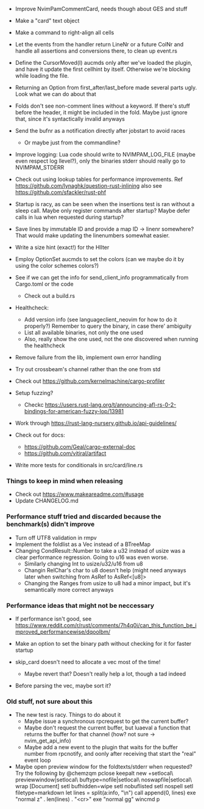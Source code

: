 * Improve NvimPamCommentCard, needs though about GES and stuff

* Make a "card" text object

* Make a command to right-align all cells

* Let the events from the handler return LineNr or a future ColNr and handle all assertions and
  conversions there, to clean up event.rs

* Define the CursorMoved(I) aucmds only after we've loaded the plugin, and have
  it update the first cellhint by itself. Otherwise we're blocking while loading the file.

* Returning an Option from first_after/last_before made several parts ugly. Look what we can do
  about that 

* Folds don't see non-comment lines without a keyword. If there's stuff before
  the header, it might be included in the fold. Maybe just ignore that, since it's 
  syntactically invalid anyways

* Send the bufnr as a notification directly after jobstart to avoid races
  * Or maybe just from the commandline?

* Improve logging: Lua code should write to NVIMPAM_LOG_FILE (maybe even respect log llevel?), only the binaries stderr should really go to NVIMPAM_STDERR

* Check out using lookup tables for performance improvements. Ref https://github.com/lynaghk/question-rust-inlining also see https://github.com/sfackler/rust-phf

* Startup is racy, as can be seen when the insertions test is ran without a sleep call. Maybe only register commands after startup? Maybe defer calls in lua when requested during startup?

* Save lines by immutable ID and provide a map ID -> linenr somewhere? That
  would make updating the linenumbers somewhat easier.

* Write a size hint (exact!) for the HlIter

* Employ OptionSet aucmds to set the colors (can we maybe do it by using the color schemes colors?)

* See if we can get the info for send_client_info programmatically from Cargo.toml
  or the code
  * Check out a build.rs

* Healthcheck:
  * Add version info (see languageclient_neovim for how to do it properly?) Remember to 
    query the binary, in case there' ambiguity
  * List all available binaries, not only the one used 
  * Also, really show the one used, not the one discovered when running the healthcheck

* Remove failure from the lib, implement own error handling

* Try out crossbeam's channel rather than the one from std

* Check out https://github.com/kernelmachine/cargo-profiler

* Setup fuzzing?
  * Checkc https://users.rust-lang.org/t/announcing-afl-rs-0-2-bindings-for-american-fuzzy-lop/13981

* Work through https://rust-lang-nursery.github.io/api-guidelines/

* Check out for docs:
  * https://github.com/Geal/cargo-external-doc
  * https://github.com/vitiral/artifact

* Write more tests for conditionals in src/card/line.rs

### Things to keep in mind when releasing

* Check out https://www.makeareadme.com/#usage
* Update CHANGELOG.md

### Performance stuff tried and discarded because the benchmark(s) didn't improve

* Turn off UTF8 validation in rmpv
* Implement the foldlist as a Vec instead of a BTreeMap
* Changing CondResult::Number to take a u32 instead of usize was a clear
  performance regression. Going to u16 was even worse.
  * Similarly changing Int to usize/u32/u16 from u8
  * Changin RelChar's char to u8 doesn't help (might need anyways later when switching
    from AsRef<str> to AsRef<[u8]>
  * Changing the Ranges from usize to u8 had a minor impact, but it's semantically
    more correct anyways

### Performance ideas that might not be neccessary
* If performance isn't good, see 
  https://www.reddit.com/r/rust/comments/7h4q0i/can_this_function_be_improved_performancewise/dqoolbm/

* Make an option to set the binary path without checking for it for faster startup

* skip_card doesn't need to allocate a vec most of the time!
  * Maybe revert that? Doesn't really help a lot, though a tad indeed

* Before parsing the vec, maybe sort it?

### Old stuff, not sure about this
* The new test is racy. Things to do about it
  * Maybe issue a synchronous rpcrequest to get the current buffer?
  * Maybe don't request the current buffer, but luaeval a function that returns
    the buffer for that channel (how? not sure -> nvim_get_api_info)
  * Maybe add a new event to the plugin that waits for the buffer number from
    rpcnotify, and oonly after receiving that start the "real" event loop
* Maybe open preview window for the foldtexts/stderr when requested?
  Try the following by @chemzqm
    pclose
    keepalt new +setlocal\ previewwindow|setlocal\ buftype=nofile|setlocal\ noswapfile|setlocal\ wrap [Document]
    setl bufhidden=wipe
    setl nobuflisted
    setl nospell
    setl filetype=markdown
    let lines = split(a:info, "\n")
    call append(0, lines)
    exe "normal z" . len(lines) . "\<cr>"
    exe "normal gg"
    wincmd p
